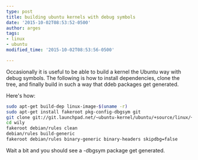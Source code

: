 ```yaml
---
type: post
title: building ubuntu kernels with debug symbols
date: '2015-10-02T08:53:52-0500'
author: arges
tags:
- linux
- ubuntu
modified_time: '2015-10-02T08:53:56-0500'

---
```


Occasionally it is useful to be able to build a kernel the Ubuntu way with
debug symbols. The following is how to install dependencies, clone the tree,
and finally build in such a way that ddeb packages get generated.

Here's how:

~~~bash
sudo apt-get build-dep linux-image-$(uname -r)
sudo apt-get install fakeroot pkg-config-dbgsym git
git clone git://git.launchpad.net/~ubuntu-kernel/ubuntu/+source/linux/+git/wily 
cd wily
fakeroot debian/rules clean
debian/rules build-generic
fakeroot debian/rules binary-generic binary-headers skipdbg=false
~~~

Wait a bit and you should see a -dbgsym package get generated.

